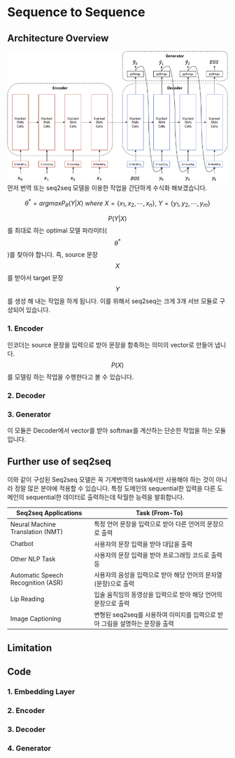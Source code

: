 # Sequence to Sequence

## Architecture Overview
![](/assets/seq2seq_architecture.png)
먼저 번역 또는 seq2seq 모델을 이용한 작업을 간단하게 수식화 해보겠습니다.

$$
\theta^*=argmaxP_\theta(Y|X)~where~X=\{x_1,x_2,\cdots,x_n\},~Y=\{y_1,y_2,\cdots,y_m\}
$$

$$ P(Y|X) $$를 최대로 하는 optimal 모델 파라미터($$ \theta^* $$)를 찾아야 합니다. 즉, source 문장 $$ X $$를 받아서 target 문장 $$ Y $$를 생성 해 내는 작업을 하게 됩니다. 이를 위해서 seq2seq는 크게 3개 서브 모듈로 구성되어 있습니다. 

### 1. Encoder
인코더는 source 문장을 입력으로 받아 문장을 함축하는 의미의 vector로 만들어 냅니다. $$ P(X) $$를 모델링 하는 작업을 수행한다고 볼 수 있습니다.

### 2. Decoder

### 3. Generator
이 모듈은 Decoder에서 vector를 받아 softmax를 계산하는 단순한 작업을 하는 모듈 입니다. 

## Further use of seq2seq
이와 같이 구성된 Seq2seq 모델은 꼭 기계번역의 task에서만 사용해야 하는 것이 아니라 정말 많은 분야에 적용할 수 있습니다. 특정 도메인의 sequential한 입력을 다른 도메인의 sequential한 데이터로 출력하는데 탁월한 능력을 발휘합니다.

|Seq2seq Applications|Task (From-To)|
|-|-|
|Neural Machine Translation (NMT)|특정 언어 문장을 입력으로 받아 다른 언어의 문장으로 출력|
|Chatbot|사용자의 문장 입력을 받아 대답을 출력|
|Other NLP Task|사용자의 문장 입력을 받아 프로그래밍 코드로 출력 등|
|Automatic Speech Recognition (ASR)|사용자의 음성을 입력으로 받아 해당 언어의 문자열(문장)으로 출력|
|Lip Reading|입술 움직임의 동영상을 입력으로 받아 해당 언어의 문장으로 출력|
|Image Captioning|변형된 seq2seq를 사용하여 이미지를 입력으로 받아 그림을 설명하는 문장을 출력|

## Limitation

## Code

### 1. Embedding Layer

### 2. Encoder

### 3. Decoder

### 4. Generator


